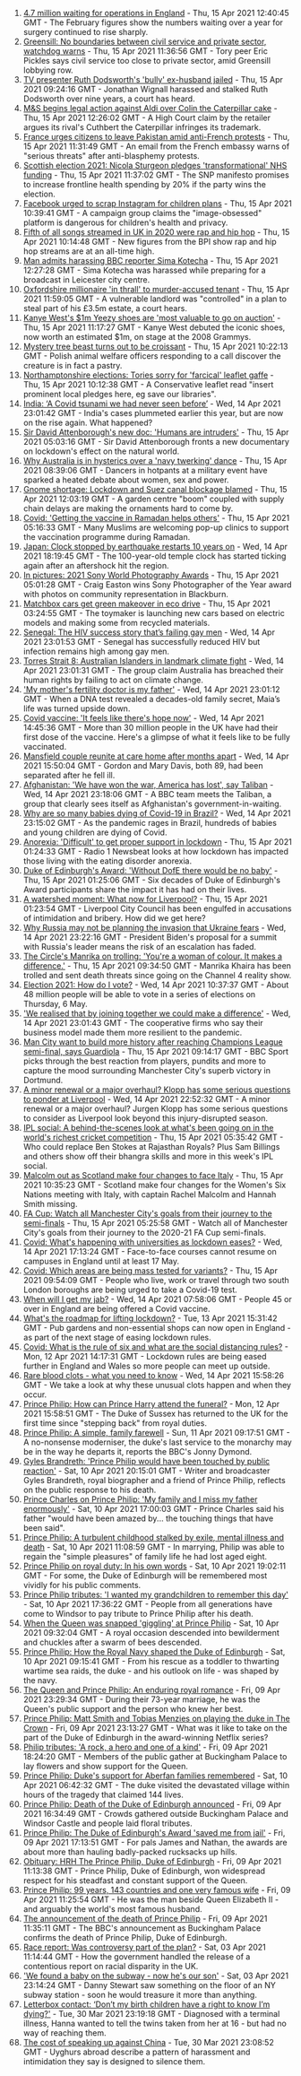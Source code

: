 1. [4.7 million waiting for operations in England](https://www.bbc.co.uk/news/health-56752599) - Thu, 15 Apr 2021 12:40:45 GMT - The February figures show the numbers waiting over a year for surgery continued to rise sharply.
2. [Greensill: No boundaries between civil service and private sector, watchdog warns](https://www.bbc.co.uk/news/uk-politics-56757195) - Thu, 15 Apr 2021 11:36:56 GMT - Tory peer Eric Pickles says civil service too close to private sector, amid Greensill lobbying row.
3. [TV presenter Ruth Dodsworth's 'bully' ex-husband jailed](https://www.bbc.co.uk/news/uk-wales-56753460) - Thu, 15 Apr 2021 09:24:16 GMT - Jonathan Wignall harassed and stalked Ruth Dodsworth over nine years, a court has heard.
4. [M&S begins legal action against Aldi over Colin the Caterpillar cake](https://www.bbc.co.uk/news/business-56756731) - Thu, 15 Apr 2021 12:26:02 GMT - A High Court claim by the retailer argues its rival's Cuthbert the Caterpillar infringes its trademark.
5. [France urges citizens to leave Pakistan amid anti-French protests](https://www.bbc.co.uk/news/world-asia-56760224) - Thu, 15 Apr 2021 11:31:49 GMT - An email from the French embassy warns of "serious threats" after anti-blasphemy protests.
6. [Scottish election 2021: Nicola Sturgeon pledges 'transformational' NHS funding](https://www.bbc.co.uk/news/uk-scotland-scotland-politics-56760020) - Thu, 15 Apr 2021 11:37:02 GMT - The SNP manifesto promises to increase frontline health spending by 20% if the party wins the election.
7. [Facebook urged to scrap Instagram for children plans](https://www.bbc.co.uk/news/technology-56757586) - Thu, 15 Apr 2021 10:39:41 GMT - A campaign group claims the "image-obsessed" platform is dangerous for children's health and privacy.
8. [Fifth of all songs streamed in UK in 2020 were rap and hip hop](https://www.bbc.co.uk/news/newsbeat-56749586) - Thu, 15 Apr 2021 10:14:48 GMT - New figures from the BPI show rap and hip hop streams are at an all-time high.
9. [Man admits harassing BBC reporter Sima Kotecha](https://www.bbc.co.uk/news/uk-england-leicestershire-56750152) - Thu, 15 Apr 2021 12:27:28 GMT - Sima Kotecha was harassed while preparing for a broadcast in Leicester city centre.
10. [Oxfordshire millionaire 'in thrall' to murder-accused tenant](https://www.bbc.co.uk/news/uk-england-oxfordshire-56749077) - Thu, 15 Apr 2021 11:59:05 GMT - A vulnerable landlord was "controlled" in a plan to steal part of his £3.5m estate, a court hears.
11. [Kanye West's $1m Yeezy shoes are 'most valuable to go on auction'](https://www.bbc.co.uk/news/world-us-canada-56749858) - Thu, 15 Apr 2021 11:17:27 GMT - Kanye West debuted the iconic shoes, now worth an estimated $1m, on stage at the 2008 Grammys.
12. [Mystery tree beast turns out to be croissant](https://www.bbc.co.uk/news/world-europe-56757956) - Thu, 15 Apr 2021 10:22:13 GMT - Polish animal welfare officers responding to a call discover the creature is in fact a pastry.
13. [Northamptonshire elections: Tories sorry for 'farcical' leaflet gaffe](https://www.bbc.co.uk/news/uk-england-northamptonshire-56724875) - Thu, 15 Apr 2021 10:12:38 GMT - A Conservative leaflet read "insert prominent local pledges here, eg save our libraries".
14. [India: ‘A Covid tsunami we had never seen before’](https://www.bbc.co.uk/news/world-asia-india-56747867) - Wed, 14 Apr 2021 23:01:42 GMT - India's cases plummeted earlier this year, but are now on the rise again. What happened?
15. [Sir David Attenborough's new doc: 'Humans are intruders'](https://www.bbc.co.uk/news/science-environment-56752541) - Thu, 15 Apr 2021 05:03:16 GMT - Sir David Attenborough fronts a new documentary on lockdown's effect on the natural world.
16. [Why Australia is in hysterics over a 'navy twerking' dance](https://www.bbc.co.uk/news/world-australia-56754868) - Thu, 15 Apr 2021 08:39:06 GMT - Dancers in hotpants at a military event have sparked a heated debate about women, sex and power.
17. [Gnome shortage: Lockdown and Suez canal blockage blamed](https://www.bbc.co.uk/news/uk-england-gloucestershire-56748561) - Thu, 15 Apr 2021 12:03:19 GMT - A garden centre "boom" coupled with supply chain delays are making the ornaments hard to come by.
18. [Covid: 'Getting the vaccine in Ramadan helps others'](https://www.bbc.co.uk/news/uk-england-derbyshire-56715038) - Thu, 15 Apr 2021 05:16:33 GMT - Many Muslims are welcoming pop-up clinics to support the vaccination programme during Ramadan.
19. [Japan: Clock stopped by earthquake restarts 10 years on](https://www.bbc.co.uk/news/world-asia-56752342) - Wed, 14 Apr 2021 18:19:45 GMT - The 100-year-old temple clock has started ticking again after an aftershock hit the region.
20. [In pictures: 2021 Sony World Photography Awards](https://www.bbc.co.uk/news/in-pictures-56719188) - Thu, 15 Apr 2021 05:01:28 GMT - Craig Easton wins Sony Photographer of the Year award with photos on community representation in Blackburn.
21. [Matchbox cars get green makeover in eco drive](https://www.bbc.co.uk/news/business-56728387) - Thu, 15 Apr 2021 03:24:55 GMT - The toymaker is launching new cars based on electric models and making some from recycled materials.
22. [Senegal: The HIV success story that’s failing gay men](https://www.bbc.co.uk/news/world-africa-56751289) - Wed, 14 Apr 2021 23:01:53 GMT - Senegal has successfully reduced HIV but infection remains high among gay men.
23. [Torres Strait 8: Australian Islanders in landmark climate fight](https://www.bbc.co.uk/news/world-australia-56741961) - Wed, 14 Apr 2021 23:01:31 GMT - The group claim Australia has breached their human rights by failing to act on climate change.
24. ['My mother's fertility doctor is my father'](https://www.bbc.co.uk/news/world-us-canada-56726000) - Wed, 14 Apr 2021 23:01:12 GMT - When a DNA test revealed a decades-old family secret, Maia’s life was turned upside down.
25. [Covid vaccine: 'It feels like there's hope now'](https://www.bbc.co.uk/news/health-56748827) - Wed, 14 Apr 2021 14:45:36 GMT - More than 30 million people in the UK have had their first dose of the vaccine. Here's a glimpse of what it feels like to be fully vaccinated.
26. [Mansfield couple reunite at care home after months apart](https://www.bbc.co.uk/news/uk-england-nottinghamshire-56751700) - Wed, 14 Apr 2021 15:50:04 GMT - Gordon and Mary Davis, both 89, had been separated after he fell ill.
27. [Afghanistan: 'We have won the war, America has lost', say Taliban](https://www.bbc.co.uk/news/world-asia-56747158) - Wed, 14 Apr 2021 23:18:06 GMT - A BBC team meets the Taliban, a group that clearly sees itself as Afghanistan's government-in-waiting.
28. [Why are so many babies dying of Covid-19 in Brazil?](https://www.bbc.co.uk/news/world-latin-america-56696907) - Wed, 14 Apr 2021 23:15:02 GMT - As the pandemic rages in Brazil, hundreds of babies and young children are dying of Covid.
29. [Anorexia: 'Difficult' to get proper support in lockdown](https://www.bbc.co.uk/news/newsbeat-56689670) - Thu, 15 Apr 2021 01:24:33 GMT - Radio 1 Newsbeat looks at how lockdown has impacted those living with the eating disorder anorexia.
30. [Duke of Edinburgh's Award: 'Without DofE there would be no baby'](https://www.bbc.co.uk/news/uk-56734327) - Thu, 15 Apr 2021 01:25:06 GMT - Six decades of Duke of Edinburgh's Award participants share the impact it has had on their lives.
31. [A watershed moment: What now for Liverpool?](https://www.bbc.co.uk/news/uk-56679807) - Thu, 15 Apr 2021 01:23:54 GMT - Liverpool City Council has been engulfed in accusations of intimidation and bribery. How did we get here?
32. [Why Russia may not be planning the invasion that Ukraine fears](https://www.bbc.co.uk/news/world-europe-56746144) - Wed, 14 Apr 2021 23:22:16 GMT - President Biden's proposal for a summit with Russia's leader means the risk of an escalation has faded.
33. [The Circle's Manrika on trolling: 'You're a woman of colour. It makes a difference.'](https://www.bbc.co.uk/news/newsbeat-56747017) - Thu, 15 Apr 2021 09:34:50 GMT - Manrika Khaira has been trolled and sent death threats since going on the Channel 4 reality show.
34. [Election 2021: How do I vote?](https://www.bbc.co.uk/news/uk-politics-56581106) - Wed, 14 Apr 2021 10:37:37 GMT - About 48 million people will be able to vote in a series of elections on Thursday, 6 May.
35. ['We realised that by joining together we could make a difference'](https://www.bbc.co.uk/news/business-56723182) - Wed, 14 Apr 2021 23:01:43 GMT - The cooperative firms who say their business model made them more resilient to the pandemic.
36. [Man City want to build more history after reaching Champions League semi-final, says Guardiola](https://www.bbc.co.uk/sport/football/56754630) - Thu, 15 Apr 2021 09:14:17 GMT - BBC Sport picks through the best reaction from players, pundits and more to capture the mood surrounding Manchester City's superb victory in Dortmund.
37. [A minor renewal or a major overhaul? Klopp has some serious questions to ponder at Liverpool](https://www.bbc.co.uk/sport/football/56754785) - Wed, 14 Apr 2021 22:52:32 GMT - A minor renewal or a major overhaul? Jurgen Klopp has some serious questions to consider as Liverpool look beyond this injury-disrupted season.
38. [IPL social: A behind-the-scenes look at what's been going on in the world's richest cricket competition](https://www.bbc.co.uk/sport/cricket/56695998) - Thu, 15 Apr 2021 05:35:42 GMT - Who could replace Ben Stokes at Rajasthan Royals? Plus Sam Billings and others show off their bhangra skills and more in this week's IPL social.
39. [Malcolm out as Scotland make four changes to face Italy](https://www.bbc.co.uk/sport/rugby-union/56757001) - Thu, 15 Apr 2021 10:35:23 GMT - Scotland make four changes for the Women's Six Nations meeting with Italy, with captain Rachel Malcolm and Hannah Smith missing.
40. [FA Cup: Watch all Manchester City's goals from their journey to the semi-finals](https://www.bbc.co.uk/sport/av/football/56680530) - Thu, 15 Apr 2021 05:25:58 GMT - Watch all of Manchester City's goals from their journey to the 2020-21 FA Cup semi-finals.
41. [Covid: What's happening with universities as lockdown eases?](https://www.bbc.co.uk/news/explainers-52753913) - Wed, 14 Apr 2021 17:13:24 GMT - Face-to-face courses cannot resume on campuses in England until at least 17 May.
42. [Covid: Which areas are being mass tested for variants?](https://www.bbc.co.uk/news/explainers-54872039) - Thu, 15 Apr 2021 09:54:09 GMT - People who live, work or travel through two south London boroughs are being urged to take a Covid-19 test.
43. [When will I get my jab?](https://www.bbc.co.uk/news/health-55045639) - Wed, 14 Apr 2021 07:58:06 GMT - People 45 or over in England are being offered a Covid vaccine.
44. [What's the roadmap for lifting lockdown?](https://www.bbc.co.uk/news/explainers-52530518) - Tue, 13 Apr 2021 15:31:42 GMT - Pub gardens and non-essential shops can now open in England - as part of the next stage of easing lockdown rules.
45. [Covid: What is the rule of six and what are the social distancing rules?](https://www.bbc.co.uk/news/uk-51506729) - Mon, 12 Apr 2021 14:17:31 GMT - Lockdown rules are being eased further in England and Wales so more people can meet up outside.
46. [Rare blood clots - what you need to know](https://www.bbc.co.uk/news/health-56674796) - Wed, 14 Apr 2021 15:58:26 GMT - We take a look at why these unusual clots happen and when they occur.
47. [Prince Philip: How can Prince Harry attend the funeral?](https://www.bbc.co.uk/news/uk-56709506) - Mon, 12 Apr 2021 15:58:51 GMT - The Duke of Sussex has returned to the UK for the first time since "stepping back" from royal duties.
48. [Prince Philip: A simple, family farewell](https://www.bbc.co.uk/news/56708741) - Sun, 11 Apr 2021 09:17:51 GMT - A no-nonsense moderniser, the duke's last service to the monarchy may be in the way he departs it, reports the BBC's Jonny Dymond.
49. [Gyles Brandreth: 'Prince Philip would have been touched by public reaction'](https://www.bbc.co.uk/news/uk-56703415) - Sat, 10 Apr 2021 20:15:01 GMT - Writer and broadcaster Gyles Brandreth, royal biographer and a friend of Prince Philip, reflects on the public response to his death.
50. [Prince Charles on Prince Philip: 'My family and I miss my father enormously'](https://www.bbc.co.uk/news/uk-56704809) - Sat, 10 Apr 2021 17:00:03 GMT - Prince Charles said his father "would have been amazed by... the touching things that have been said".
51. [Prince Philip: A turbulent childhood stalked by exile, mental illness and death](https://www.bbc.co.uk/news/uk-56690270) - Sat, 10 Apr 2021 11:08:59 GMT - In marrying, Philip was able to regain the "simple pleasures" of family life he had lost aged eight.
52. [Prince Philip on royal duty: In his own words](https://www.bbc.co.uk/news/uk-42003216) - Sat, 10 Apr 2021 19:02:11 GMT - For some, the Duke of Edinburgh will be remembered most vividly for his public comments.
53. [Prince Philip tributes: 'I wanted my grandchildren to remember this day'](https://www.bbc.co.uk/news/uk-56703427) - Sat, 10 Apr 2021 17:36:22 GMT - People from all generations have come to Windsor to pay tribute to Prince Philip after his death.
54. [When the Queen was snapped 'giggling' at Prince Philip](https://www.bbc.co.uk/news/in-pictures-56242398) - Sat, 10 Apr 2021 09:32:04 GMT - A royal occasion descended into bewilderment and chuckles after a swarm of bees descended.
55. [Prince Philip: How the Royal Navy shaped the Duke of Edinburgh](https://www.bbc.co.uk/news/uk-10266717) - Sat, 10 Apr 2021 09:15:41 GMT - From his rescue as a toddler to thwarting wartime sea raids, the duke - and his outlook on life - was shaped by the navy.
56. [The Queen and Prince Philip: An enduring royal romance](https://www.bbc.co.uk/news/uk-56252745) - Fri, 09 Apr 2021 23:29:34 GMT - During their 73-year marriage, he was the Queen's public support and the person who knew her best.
57. [Prince Philip: Matt Smith and Tobias Menzies on playing the duke in The Crown](https://www.bbc.co.uk/news/entertainment-arts-56168336) - Fri, 09 Apr 2021 23:13:27 GMT - What was it like to take on the part of the Duke of Edinburgh in the award-winning Netflix series?
58. [Philip tributes: 'A rock, a hero and one of a kind'](https://www.bbc.co.uk/news/uk-56695307) - Fri, 09 Apr 2021 18:24:20 GMT - Members of the public gather at Buckingham Palace to lay flowers and show support for the Queen.
59. [Prince Philip: Duke's support for Aberfan families remembered](https://www.bbc.co.uk/news/uk-wales-44971042) - Sat, 10 Apr 2021 06:42:32 GMT - The duke visited the devastated village within hours of the tragedy that claimed 144 lives.
60. [Prince Philip: Death of the Duke of Edinburgh announced](https://www.bbc.co.uk/news/in-pictures-56692965) - Fri, 09 Apr 2021 16:34:49 GMT - Crowds gathered outside Buckingham Palace and Windsor Castle and people laid floral tributes.
61. [Prince Philip: The Duke of Edinburgh's Award 'saved me from jail'](https://www.bbc.co.uk/news/uk-56301207) - Fri, 09 Apr 2021 17:13:51 GMT - For pals James and Nathan, the awards are about more than hauling badly-packed rucksacks up hills.
62. [Obituary: HRH The Prince Philip, Duke of Edinburgh](https://www.bbc.co.uk/news/uk-10224525) - Fri, 09 Apr 2021 11:13:38 GMT - Prince Philip, Duke of Edinburgh, won widespread respect for his steadfast and constant support of the Queen.
63. [Prince Philip: 99 years, 143 countries and one very famous wife](https://www.bbc.co.uk/news/uk-42651950) - Fri, 09 Apr 2021 11:25:54 GMT - He was the man beside Queen Elizabeth II - and arguably the world's most famous husband.
64. [The announcement of the death of Prince Philip](https://www.bbc.co.uk/news/uk-21927210) - Fri, 09 Apr 2021 11:35:11 GMT - The BBC's announcement as Buckingham Palace confirms the death of Prince Philip, Duke of Edinburgh.
65. [Race report: Was controversy part of the plan?](https://www.bbc.co.uk/news/uk-politics-56578839) - Sat, 03 Apr 2021 11:14:44 GMT - How the government handled the release of a contentious report on racial disparity in the UK.
66. ['We found a baby on the subway - now he's our son'](https://www.bbc.co.uk/news/stories-56409764) - Sat, 03 Apr 2021 23:14:24 GMT - Danny Stewart saw something on the floor of an NY subway station - soon he would treasure it more than anything.
67. [Letterbox contact: ‘Don’t my birth children have a right to know I’m dying?'](https://www.bbc.co.uk/news/stories-56576285) - Tue, 30 Mar 2021 23:19:18 GMT - Diagnosed with a terminal illness, Hanna wanted to tell the twins taken from her at 16 - but had no way of reaching them.
68. [The cost of speaking up against China](https://www.bbc.co.uk/news/world-asia-china-56563449) - Tue, 30 Mar 2021 23:08:52 GMT - Uyghurs abroad describe a pattern of harassment and intimidation they say is designed to silence them.
